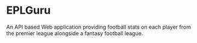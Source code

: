 # EPLGuru
An API based Web application providing football stats on each player from the premier league alongside a fantasy football league.
